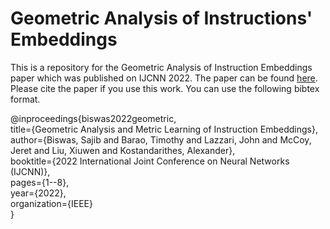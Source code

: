 # Geometric Analysis of Instructions' Embeddings
This is a repository for the Geometric Analysis of Instruction Embeddings paper which was published on IJCNN 2022.
The paper can be found [here](https://ieeexplore.ieee.org/abstract/document/9892426). Please cite the paper if you use this work. You can use the following bibtex format.

@inproceedings{biswas2022geometric,  
  title={Geometric Analysis and Metric Learning of Instruction Embeddings},  
  author={Biswas, Sajib and Barao, Timothy and Lazzari, John and McCoy, Jeret and Liu, Xiuwen and Kostandarithes, Alexander},  
  booktitle={2022 International Joint Conference on Neural Networks (IJCNN)},  
  pages={1--8},  
  year={2022},  
  organization={IEEE}  
}
